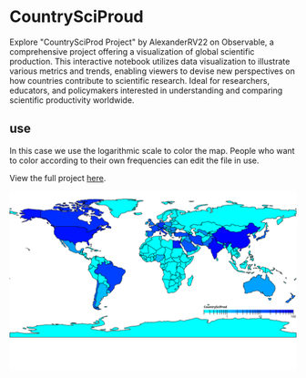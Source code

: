 # CountrySciProud
Explore "CountrySciProd Project" by AlexanderRV22 on Observable, a comprehensive project offering a visualization of global scientific production. This interactive notebook utilizes data visualization to illustrate various metrics and trends, enabling viewers to devise new perspectives on how countries contribute to scientific research. Ideal for researchers, educators, and policymakers interested in understanding and comparing scientific productivity worldwide.
## use
In this case we use the logarithmic scale to color the map. People who want to color according to their own frequencies can edit the file in use.

View the full project [here](https://observablehq.com/d/0e8735a115d6d3f7).

![Logo](chart.svg)

